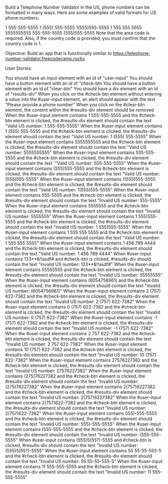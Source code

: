 Build a Telephone Number Validator
In the US, phone numbers can be formatted in many ways. Here are some examples of valid formats for US phone numbers:

1 555-555-5555
1 (555) 555-5555
1(555)555-5555
1 555 555 5555
5555555555
555-555-5555
(555)555-5555
Note that the area code is required. Also, if the country code is provided, you must confirm that the country code is 1.

Objective: Build an app that is functionally similar to https://telephone-number-validator.freecodecamp.rocks

User Stories:

You should have an input element with an id of "user-input"
You should have a button element with an id of "check-btn
You should have a button element with an id of "clear-btn"
You should have a div element with an id of "results-div"
When you click on the #check-btn element without entering a value into the #user-input element, an alert should appear with the text "Please provide a phone number"
When you click on the #clear-btn element, the content within the #results-div element should be removed
When the #user-input element contains 1 555-555-5555 and the #check-btn element is clicked, the #results-div element should contain the text "Valid US number: 1 555-555-5555"
When the #user-input element contains 1 (555) 555-5555 and the #check-btn element is clicked, the #results-div element should contain the text "Valid US number: 1 (555) 555-5555"
When the #user-input element contains 5555555555 and the #check-btn element is clicked, the #results-div element should contain the text "Valid US number: 5555555555"
When the #user-input element contains 555-555-5555 and the #check-btn element is clicked, the #results-div element should contain the text `"Valid US number: 555-555-5555"
When the #user-input element contains (555)555-5555 and the #check-btn element is clicked, the #results-div element should contain the text "Valid US number: (555)555-5555"
When the #user-input element contains 1(555)555-5555 and the #check-btn element is clicked, the #results-div element should contain the text "Valid US number: 1(555)555-5555"
When the #user-input element contains 555-5555 and the #check-btn element is clicked, the #results-div element should contain the text "Invalid US number: 555-5555"
When the #user-input element contains 5555555 and the #check-btn element is clicked, the #results-div element should contain the text "Invalid US number: 5555555"
When the #user-input element contains 1 555)555-5555 and the #check-btn element is clicked, the #results-div element should contain the text "Invalid US number: 1 555)555-5555"
When the #user-input element contains 1 555 555 5555 and the #check-btn element is clicked, the #results-div element should contain the text "Valid US number: 1 555 555 5555"
When the #user-input element contains 1 456 789 4444 and the #check-btn element is clicked, the #results-div element should contain the text "Valid US number: 1 456 789 4444"
When #user-input contains 123**&!!asdf# and #check-btn is clicked, #results-div should contain the text "Invalid US number: 123**&!!asdf#"
When the #user-input element contains 55555555 and the #check-btn element is clicked, the #results-div element should contain the text "Invalid US number: 55555555"
When the #user-input element contains (6054756961) and the #check-btn element is clicked, the #results-div element should contain the text "Invalid US number: (6054756961)"
When the #user-input element contains 2 (757) 622-7382 and the #check-btn element is clicked, the #results-div element should contain the text "Invalid US number: 2 (757) 622-7382"
When the #user-input element contains 0 (757) 622-7382 and the #check-btn element is clicked, the #results-div element should contain the text "Invalid US number: 0 (757) 622-7382"
When the #user-input element contains -1 (757) 622-7382 and the #check-btn element is clicked, the #results-div element should contain the text "Invalid US number: -1 (757) 622-7382"
When the #user-input element contains 2 757 622-7382 and the #check-btn element is clicked, the #results-div element should contain the text "Invalid US number: 2 757 622-7382"
When the #user-input element contains 10 (757) 622-7382 and the #check-btn element is clicked, the #results-div element should contain the text "Invalid US number: 10 (757) 622-7382"
When the #user-input element contains 27576227382 and the #check-btn element is clicked, the #results-div element should contain the text "Invalid US number: 27576227382"
When the #user-input element contains (275)76227382 and the #check-btn element is clicked, the #results-div element should contain the text "Invalid US number: (275)76227382"
When the #user-input element contains 2(757)6227382 and the #check-btn element is clicked, the #results-div element should contain the text "Invalid US number: 2(757)6227382"
When the #user-input element contains 2(757)622-7382 and the #check-btn element is clicked, the #results-div element should contain the text "Invalid US number: 2(757)622-7382"
When the #user-input element contains 555)-555-5555 and the #check-btn element is clicked, the #results-div element should contain the text "Invalid US number: 555)-555-5555"
When the #user-input element contains (555-555-5555 and the #check-btn element is clicked, the #results-div element should contain the text "Invalid US number: (555-555-5555"
When #user-input contains (555)5(55?)-5555 and #check-btn is clicked, #results-div should contain the text "Invalid US number: (555)5(55?)-5555"
When the #user-input element contains 55 55-55-555-5 and the #check-btn element is clicked, the #results-div element should contain the text "Invalid US number: 55 55-55-555-5"
When the #user-input element contains 11 555-555-5555 and the #check-btn element is clicked, the #results-div element should contain the text "Invalid US number: 11 555-555-5555"
